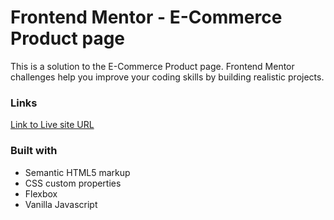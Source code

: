 # Frontend Mentor - E-Commerce Product page

This is a solution to the E-Commerce Product page. Frontend Mentor challenges help you improve your coding skills by building realistic projects.



### Links

[Link to Live site URL](https://your-live-site-url.com)

### Built with

- Semantic HTML5 markup
- CSS custom properties
- Flexbox
- Vanilla Javascript
